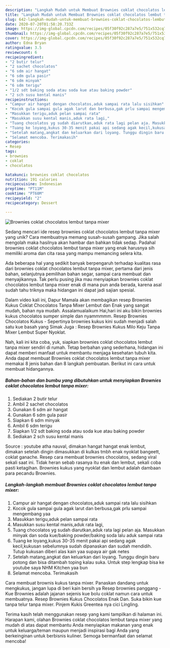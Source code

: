```yaml
---
description: "Langkah Mudah untuk Membuat Brownies coklat chocolatos lembut tanpa mixer Anti Gagal"
title: "Langkah Mudah untuk Membuat Brownies coklat chocolatos lembut tanpa mixer Anti Gagal"
slug: 642-langkah-mudah-untuk-membuat-brownies-coklat-chocolatos-lembut-tanpa-mixer-anti-gagal
date: 2020-07-20T01:58:20.733Z
image: https://img-global.cpcdn.com/recipes/05f30f92c287a7e5/751x532cq70/brownies-coklat-chocolatos-lembut-tanpa-mixer-foto-resep-utama.jpg
thumbnail: https://img-global.cpcdn.com/recipes/05f30f92c287a7e5/751x532cq70/brownies-coklat-chocolatos-lembut-tanpa-mixer-foto-resep-utama.jpg
cover: https://img-global.cpcdn.com/recipes/05f30f92c287a7e5/751x532cq70/brownies-coklat-chocolatos-lembut-tanpa-mixer-foto-resep-utama.jpg
author: Edna Bryan
ratingvalue: 3.5
reviewcount: 6
recipeingredient:
- "2 butir telur"
- "2 sachet chocolatos"
- "6 sdm air hangat"
- "6 sdm gula pasir"
- "6 sdm minyak"
- "6 sdm terigu"
- "1/2 sdt baking soda atau soda kue atau baking powder"
- "2 sch susu kental manis"
recipeinstructions:
- "Campur air hangat dengan chocolatos,aduk sampai rata lalu sisihkan"
- "Kocok gula sampai gula agak larut dan berbusa,gak prlu sampai mengembang yaa"
- "Masukkan terigu,aduk pelan sampai rata"
- "Masukkan susu kental manis,aduk rata lagi,"
- "Tuang chocolatos yg sudah diarutkan,aduk rata lagi pelan aja. Masukkan minyak dan soda kue/baking powder/baking soda lalu aduk sampai rata"
- "Tuang ke loyang,kukus 30-35 menit pakai api sedang agak kecil,kukusan sebelumnya sudah dipanaskan dan sudah mendidih. Tutup kukusan diberi alas kain yaa supaya air gak netes"
- "Setelah matang,angkat dan keluarkan dari loyang. Tunggu dingin baru potong dan bisa ditambah toping kalau suka. Untuk step lengkap bisa ke youtube saya NHM Kitchen yaa bun"
- "Selamat mencoba. Terimakasih"
categories:
- Resep
tags:
- brownies
- coklat
- chocolatos

katakunci: brownies coklat chocolatos 
nutrition: 191 calories
recipecuisine: Indonesian
preptime: "PT11M"
cooktime: "PT60M"
recipeyield: "2"
recipecategory: Dessert

---
```



![Brownies coklat chocolatos lembut tanpa mixer](https://img-global.cpcdn.com/recipes/05f30f92c287a7e5/751x532cq70/brownies-coklat-chocolatos-lembut-tanpa-mixer-foto-resep-utama.jpg)

Sedang mencari ide resep brownies coklat chocolatos lembut tanpa mixer yang unik? Cara membuatnya memang susah-susah gampang. Jika salah mengolah maka hasilnya akan hambar dan bahkan tidak sedap. Padahal brownies coklat chocolatos lembut tanpa mixer yang enak harusnya sih memiliki aroma dan cita rasa yang mampu memancing selera kita.

Ada beberapa hal yang sedikit banyak berpengaruh terhadap kualitas rasa dari brownies coklat chocolatos lembut tanpa mixer, pertama dari jenis bahan, selanjutnya pemilihan bahan segar, sampai cara membuat dan menyajikannya. Tak perlu pusing jika mau menyiapkan brownies coklat chocolatos lembut tanpa mixer enak di mana pun anda berada, karena asal sudah tahu triknya maka hidangan ini dapat jadi sajian spesial.

Dalam video kali ini, Dapur Mamala akan membagikan resep Brownies Kukus Coklat Chocolatos Tanpa Mixer Lembut dan Enak yang sangat mudah, bahan nya mudah. Assalamualaikum Hai,hari ini aku bikin brownies kukus chocolatos sumper simple dan nyammmmm. Resep Brownies Chocolatos Kukus - Sepertinya brownies kukus kini sudah menjadi salah satu kue basah yang Simak Juga : Resep Brownies Kukus Milo Keju Tanpa Mixer Lembut Super Nyoklat.


Nah, kali ini kita coba, yuk, siapkan brownies coklat chocolatos lembut tanpa mixer sendiri di rumah. Tetap berbahan yang sederhana, hidangan ini dapat memberi manfaat untuk membantu menjaga kesehatan tubuh kita. Anda dapat membuat Brownies coklat chocolatos lembut tanpa mixer memakai 8 jenis bahan dan 8 langkah pembuatan. Berikut ini cara untuk membuat hidangannya.

<!--inarticleads1-->

##### Bahan-bahan dan bumbu yang dibutuhkan untuk menyiapkan Brownies coklat chocolatos lembut tanpa mixer:

1. Sediakan 2 butir telur
1. Ambil 2 sachet chocolatos
1. Gunakan 6 sdm air hangat
1. Gunakan 6 sdm gula pasir
1. Siapkan 6 sdm minyak
1. Ambil 6 sdm terigu
1. Siapkan 1/2 sdt baking soda atau soda kue atau baking powder
1. Sediakan 2 sch susu kental manis


Source : youtube atha nauval, dimakan hangat hangat enak lembut, dimakan setelah dingin dimasukkan di kulkas tmbh enak nyoklat bangeett, coklat ganache. Resep cara membuat brownies chocolatos, sedang viral sekali saat ini. Tidak heran sebab rasanya itu enak dan lembut, sekali coba pasti ketagihan. Brownies kukus yang nyoklat dan lembut adalah dambaan para pecandu Brownies. 

<!--inarticleads2-->

##### Langkah-langkah membuat Brownies coklat chocolatos lembut tanpa mixer:

1. Campur air hangat dengan chocolatos,aduk sampai rata lalu sisihkan
1. Kocok gula sampai gula agak larut dan berbusa,gak prlu sampai mengembang yaa
1. Masukkan terigu,aduk pelan sampai rata
1. Masukkan susu kental manis,aduk rata lagi,
1. Tuang chocolatos yg sudah diarutkan,aduk rata lagi pelan aja. Masukkan minyak dan soda kue/baking powder/baking soda lalu aduk sampai rata
1. Tuang ke loyang,kukus 30-35 menit pakai api sedang agak kecil,kukusan sebelumnya sudah dipanaskan dan sudah mendidih. Tutup kukusan diberi alas kain yaa supaya air gak netes
1. Setelah matang,angkat dan keluarkan dari loyang. Tunggu dingin baru potong dan bisa ditambah toping kalau suka. Untuk step lengkap bisa ke youtube saya NHM Kitchen yaa bun
1. Selamat mencoba. Terimakasih


Cara membuat brownis kukus tanpa mixer. Panaskan dandang untuk mengkukus, jangan lupa di beri kain bersih ya Resep brownies panggang - Kue Brownies adalah jajanan sejenis kue bolu coklat namun cara untuk membuatnya. Resep Brownies Kukus Chocolatos Enak Dan. Suka bikin kue tanpa telur tanpa mixer. Pinjem Kukis Greentea nya cici Lingling. 

Terima kasih telah menggunakan resep yang kami tampilkan di halaman ini. Harapan kami, olahan Brownies coklat chocolatos lembut tanpa mixer yang mudah di atas dapat membantu Anda menyiapkan makanan yang enak untuk keluarga/teman maupun menjadi inspirasi bagi Anda yang berkeinginan untuk berbisnis kuliner. Semoga bermanfaat dan selamat mencoba!

